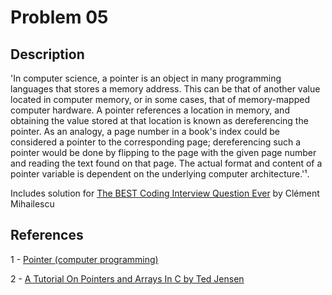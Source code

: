 # Problem 05

## Description

'In computer science, a pointer is an object in many programming languages that stores a memory address. This can be that of another value located in computer memory, or in some cases, that of memory-mapped computer hardware. A pointer references a location in memory, and obtaining the value stored at that location is known as dereferencing the pointer. As an analogy, a page number in a book's index could be considered a pointer to the corresponding page; dereferencing such a pointer would be done by flipping to the page with the given page number and reading the text found on that page. The actual format and content of a pointer variable is dependent on the underlying computer architecture.'¹.

Includes solution for [The BEST Coding Interview Question Ever](https://www.youtube.com/watch?v=KdZccqaS6Nw) by Clément Mihailescu

## References

1 - [Pointer (computer programming)](https://en.wikipedia.org/wiki/Pointer_(computer_programming))

2 - [A Tutorial On Pointers and Arrays In C by Ted Jensen](https://www.amazon.com/Tutorial-Pointers-Arrays-C/dp/1521331049)
